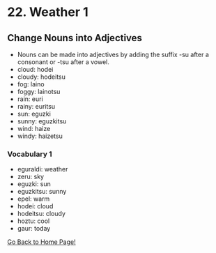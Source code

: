 # 22. Weather 1

## Change Nouns into Adjectives

*   Nouns can be made into adjectives by adding the suffix -su after a consonant or -tsu after a vowel.
*   cloud: hodei
*   cloudy: hodeitsu
*   fog: laino
*   foggy: lainotsu
*   rain: euri
*   rainy: euritsu
*   sun: eguzki
*   sunny: eguzkitsu
*   wind: haize
*   windy: haizetsu

### Vocabulary 1

*   eguraldi: weather
*   zeru: sky
*   eguzki: sun
*   eguzkitsu: sunny
*   epel: warm
*   hodei: cloud
*   hodeitsu: cloudy
*   hoztu: cool
*   gaur: today

[ Go Back to Home Page!](..)